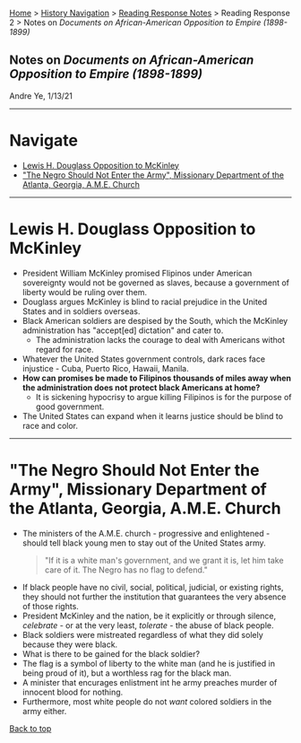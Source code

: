 [Home](https://andre-ye.github.io) > [History Navigation](https://andre-ye.github.io/history/history_navigation) > [Reading Response Notes](https://andre-ye.github.io/history/history_navigation#weekly-reading-responses) > Reading Response 2 > Notes on *Documents on African-American Opposition to Empire (1898-1899)*

## Notes on *Documents on African-American Opposition to Empire (1898-1899)*
Andre Ye, 1/13/21

---

# Navigate
- [Lewis H. Douglass Opposition to McKinley](#lewis-h-douglass-opposition-to-mckinley)
- ["The Negro Should Not Enter the Army", Missionary Department of the Atlanta, Georgia, A.M.E. Church](#the-negro-should-not-enter-the-army-missionary-department-of-the-atlanta-georgia-ame-church)

---

# Lewis H. Douglass Opposition to McKinley
- President William McKinley promised Flipinos under American sovereignty would not be governed as slaves, because a government of liberty would be ruling over them.
- Douglass argues McKinley is blind to racial prejudice in the United States and in soldiers overseas.
- Black American soldiers are despised by the South, which the McKinley administration has "accept[ed] dictation" and cater to.
	- The administration lacks the courage to deal with Americans withot regard for race.
- Whatever the United States government controls, dark races face injustice - Cuba, Puerto Rico, Hawaii, Manila.
- **How can promises be made to Filipinos thousands of miles away when the administration does not protect black Americans at home?**
	- It is sickening hypocrisy to argue killing Filipinos is for the purpose of good government.
- The United States can expand when it learns justice should be blind to race and color.

---

# "The Negro Should Not Enter the Army", Missionary Department of the Atlanta, Georgia, A.M.E. Church
- The ministers of the A.M.E. church - progressive and enlightened - should tell black young men to stay out of the United States army.
	> "If it is a white man's government, and we grant it is, let him take care of it. The Negro has no flag to defend."
- If black people have no civil, social, political, judicial, or existing rights, they should not further the institution that guarantees the very absence of those rights.
- President McKinley and the nation, be it explicitly or through silence, *celebrate* - or at the very least, *tolerate* - the abuse of black people.
- Black soldiers were mistreated regardless of what they did solely because they were black.
- What is there to be gained for the black soldier?
- The flag is a symbol of liberty to the white man (and he is justified in being proud of it), but a worthless rag for the black man.
- A minister that encurages enlistment int he army preaches murder of innocent blood for nothing.
- Furthermore, most white people do not *want* colored soldiers in the army either.

[Back to top](#)
